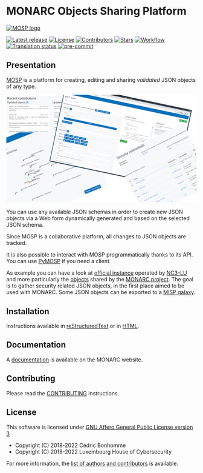 # MONARC Objects Sharing Platform

[![MOSP logo](https://github.com/NC3-LU/MOSP/blob/master/mosp/static/img/logo-large.png)](https://github.com/NC3-LU/MOSP)

[![Latest release](https://img.shields.io/github/release/NC3-LU/MOSP.svg?style=flat-square)](https://github.com/NC3-LU/MOSP/releases/latest)
[![License](https://img.shields.io/github/license/NC3-LU/MOSP.svg?style=flat-square)](https://www.gnu.org/licenses/agpl-3.0.html)
[![Contributors](https://img.shields.io/github/contributors/NC3-LU/MOSP.svg?style=flat-square)](https://github.com/NC3-LU/MOSP/graphs/contributors)
[![Stars](https://img.shields.io/github/stars/NC3-LU/MOSP.svg?style=flat-square)](https://github.com/NC3-LU/MOSP/stargazers)
[![Workflow](https://github.com/NC3-LU/MOSP/workflows/Python%20application/badge.svg?style=flat-square)](https://github.com/NC3-LU/MOSP/actions?query=workflow%3A%22Python+application%22)
[![Translation status](https://translate.monarc.lu/widgets/mosp/-/svg-badge.svg)](https://translate.monarc.lu/engage/mosp/)
[![pre-commit](https://img.shields.io/badge/pre--commit-enabled-brightgreen?logo=pre-commit&logoColor=white)](https://github.com/pre-commit/pre-commit)


## Presentation

[MOSP](https://github.com/NC3-LU/MOSP) is a platform for creating, editing
and sharing *validated* JSON objects of any type.

![MOSP panorama](docs/_static/MOSP-panorama.png "MOSP panorama")

You can use any available JSON schemas in order to create new JSON objects via a
Web form dynamically generated and based on the selected JSON schema.

Since MOSP is a collaborative platform, all changes to JSON objects are tracked.

It is also possible to interact with MOSP programmatically thanks to its API.
You can use [PyMOSP](https://github.com/NC3-LU/PyMOSP) if you need a client.

As example you can have a look at [official instance](https://objects.monarc.lu)
operated by [NC3-LU](https://opensource.nc3.lu) and more particularly the
[objects](https://objects.monarc.lu/organization/MONARC) shared by the
[MONARC project](https://github.com/monarc-project).
The goal is to gather security related JSON objects, in the first place aimed
to be used with MONARC.
Some JSON objects can be exported to a
[MISP galaxy](https://github.com/MISP/misp-galaxy).


## Installation

Instructions available in [reStructuredText](docs/installation.rst) or in
[HTML](https://www.monarc.lu/documentation/MOSP-documentation/installation.html).


## Documentation

A [documentation](https://www.monarc.lu/documentation/MOSP-documentation)
is available on the MONARC website.


## Contributing

Please read the [CONTRIBUTING](CONTRIBUTING.md) instructions.


## License

This software is licensed under
[GNU Affero General Public License version 3](https://www.gnu.org/licenses/agpl-3.0.html)


* Copyright (C) 2018-2022 Cédric Bonhomme
* Copyright (C) 2018-2022 Luxembourg House of Cybersecurity

For more information, the [list of authors and contributors](AUTHORS.md) is
available.
